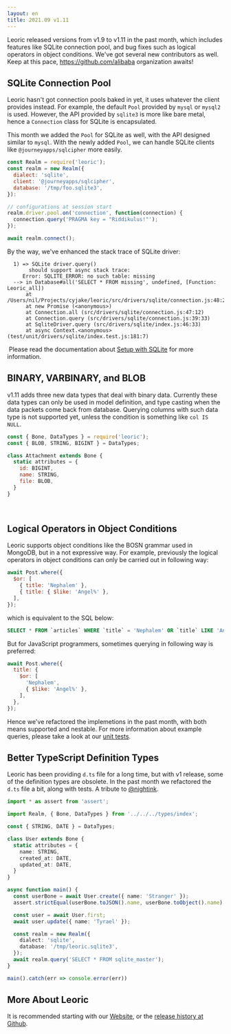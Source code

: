```yaml
---
layout: en
title: 2021.09 v1.11
---
```


Leoric released versions from v1.9 to v1.11 in the past month, which includes features like SQLite connection pool, and bug fixes such as logical operators in object conditions. We've got several new contributors as well. Keep at this pace, <https://github.com/alibaba> organization awaits!

## SQLite Connection Pool

Leoric hasn't got connection pools baked in yet, it uses whatever the client provides instead. For example, the default `Pool` provided by `mysql` or `mysql2` is used. However, the API provided by `sqlite3` is more like bare metal, hence a `Connection` class for SQLite is encapsulated.

This month we added the `Pool` for SQLite as well, with the API designed similar to `mysql`. With the newly added `Pool`, we can handle SQLite clients like `@journeyapps/sqlcipher` more easily.

```javascript
const Realm = require('leoric');
const realm = new Realm({
  dialect: 'sqlite',
  client: '@journeyapps/sqlcipher',
  database: '/tmp/foo.sqlite3',
}):

// configurations at session start
realm.driver.pool.on('connection', function(connection) {
  connection.query('PRAGMA key = "Riddikulus!"');
});

await realm.connect();
```

By the way, we've enhanced the stack trace of SQLite driver:

```
  1) => SQLite driver.query()
       should support async stack trace:
     Error: SQLITE_ERROR: no such table: missing
  --> in Database#all('SELECT * FROM missing', undefined, [Function: Leoric_all])
      at /Users/nil/Projects/cyjake/leoric/src/drivers/sqlite/connection.js:48:21
      at new Promise (<anonymous>)
      at Connection.all (src/drivers/sqlite/connection.js:47:12)
      at Connection.query (src/drivers/sqlite/connection.js:39:33)
      at SqliteDriver.query (src/drivers/sqlite/index.js:46:33)
      at async Context.<anonymous> (test/unit/drivers/sqlite/index.test.js:181:7)
```
​
Please read the documentation about [Setup with SQLite](https://leoric.js.org/setup/sqlite) for more information.

## BINARY, VARBINARY, and BLOB

v1.11 adds three new data types that deal with binary data. Currently these data types can only be used in model definition, and type casting when the data packets come back from database. Querying columns with such data type is not supported yet, unless the condition is something like `col IS NULL`.

```javascript
const { Bone, DataTypes } = require('leoric');
const { BLOB, STRING, BIGINT } = DataTypes;

class Attachment extends Bone {
  static attributes = {
    id: BIGINT,
    name: STRING,
    file: BLOB,
  }
}
```
​
## Logical Operators in Object Conditions

Leoric supports object conditions like the BOSN grammar used in MongoDB, but in a not expressive way. For example, previously the logical operators in object conditions can only be carried out in following way:

```javascript
await Post.where({
  $or: [
    { title: 'Nephalem' },
    { title: { $like: 'Angel%' },
  ],
});
```

which is equivalent to the SQL below:

```sql
SELECT * FROM `articles` WHERE `title` = 'Nephalem' OR `title` LIKE 'Angel%';
```

But for JavaScript programmers, sometimes querying in following way is preferred:

```javascript
await Post.where({
  title: {
    $or: [
      'Nephalem',
      { $like: 'Angel%' },
    ],
  },
});
```

Hence we've refactored the implemetions in the past month, with both means supported and nestable. For more information about example queries, please take a look at our [unit tests](https://github.com/cyjake/leoric/blob/master/test/unit/query_object.test.js).

## Better TypeScript Definition Types

Leoric has been providing `d.ts` file for a long time, but with v1 release, some of the definition types are obsolete. In the past month we refactored the `d.ts` file a bit, along with tests. A tribute to [@nightink](https://github.com/nightink).

```typescript
import * as assert from 'assert';

import Realm, { Bone, DataTypes } from '../../../types/index';

const { STRING, DATE } = DataTypes;

class User extends Bone {
  static attributes = {
    name: STRING,
    created_at: DATE,
    updated_at: DATE,
  }
}

async function main() {
  const userBone = await User.create({ name: 'Stranger' });
  assert.strictEqual(userBone.toJSON().name, userBone.toObject().name);

  const user = await User.first;
  await user.update({ name: 'Tyrael' });

  const realm = new Realm({
    dialect: 'sqlite',
    database: '/tmp/leoric.sqlite3',
  });
  await realm.query('SELECT * FROM sqlite_master');
}

main().catch(err => console.error(err))
```

## More About Leoric

It is recommended starting with our [Website](https://leoric.js.org), or the [release history at Github](https://github.com/cyjake/leoric/releases).


